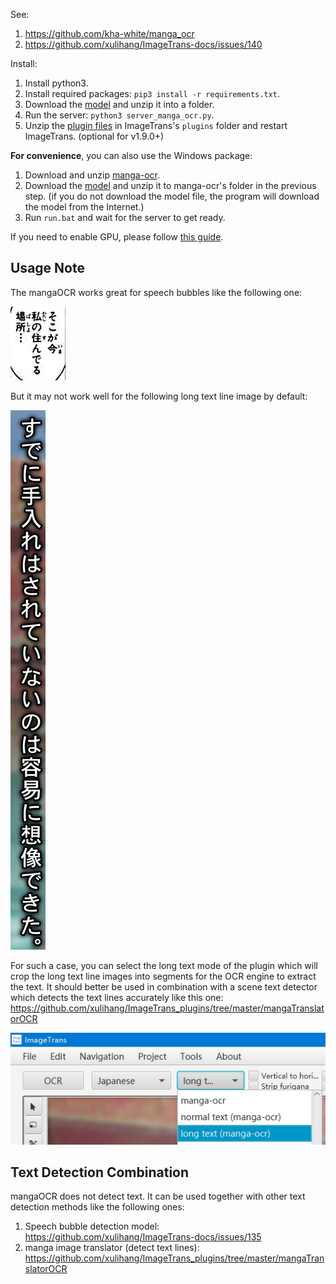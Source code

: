 See:

1. <https://github.com/kha-white/manga_ocr>
2. <https://github.com/xulihang/ImageTrans-docs/issues/140>

Install:

1. Install python3.
2. Install required packages: `pip3 install -r requirements.txt`.
3. Download the [model](https://github.com/xulihang/ImageTrans_plugins/releases/download/plugins/manga-ocr-model.zip) and unzip it into a folder.
4. Run the server: `python3 server_manga_ocr.py`.
5. Unzip the [plugin files](https://github.com/xulihang/ImageTrans-docs/files/10887754/manga-ocr-plugin.zip) in ImageTrans's `plugins` folder and restart ImageTrans. (optional for v1.9.0+)

**For convenience**, you can also use the Windows package:

1. Download and unzip [manga-ocr](https://github.com/xulihang/ImageTrans_plugins/releases/download/plugins/manga-ocr.zip).
2. Download the [model](https://github.com/xulihang/ImageTrans_plugins/releases/download/plugins/manga-ocr-model.zip) and unzip it to manga-ocr's folder in the previous step. (if you do not download the model file, the program will download the model from the Internet.)
3. Run `run.bat` and wait for the server to get ready.

If you need to enable GPU, please follow [this guide](GPU.md).

## Usage Note

The mangaOCR works great for speech bubbles like the following one:

![normal](./normal.jpg)

But it may not work well for the following long text line image by default:

![long text](./long_text.jpg)

For such a case, you can select the long text mode of the plugin which will crop the long text line images into segments for the OCR engine to extract the text. It should better be used in combination with a scene text detector which detects the text lines accurately like this one: <https://github.com/xulihang/ImageTrans_plugins/tree/master/mangaTranslatorOCR>

![list](./list.jpg)

## Text Detection Combination

mangaOCR does not detect text. It can be used together with other text detection methods like the following ones:

1. Speech bubble detection model: <https://github.com/xulihang/ImageTrans-docs/issues/135>
2. manga image translator (detect text lines): <https://github.com/xulihang/ImageTrans_plugins/tree/master/mangaTranslatorOCR>

